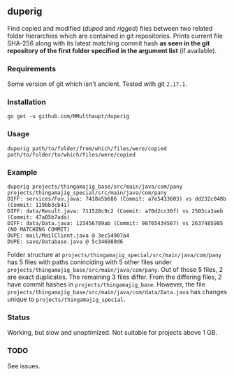 ## duperig

Find copied and modified (*duped* and *rigged*) files between two related folder hierarchies which are contained in git repositories. Prints current file SHA-256 along with its latest matching commit hash **as seen in the git repository of the first folder specified in the argument list** (if available).

### Requirements

Some version of git which isn't ancient. Tested with git `2.17.1`.

### Installation

```
go get -u github.com/MMulthaupt/duperig
```

### Usage

`duperig path/to/folder/from/which/files/were/copied path/to/folder/to/which/files/were/copied`

### Example

```
duperig projects/thingamajig_base/src/main/java/com/pany projects/thingamajig_special/src/main/java/com/pany
DIFF: services/Foo.java: 7418a5b686 (Commit: a7e5433603) vs dd232c048b (Commit: 119bb3cb41)
DIFF: data/Result.java: 711528c9c2 (Commit: a70d2cc30f) vs 2503ca3aeb (Commit: 47a05b7ada)
DIFF: data/Data.java: 123456789ab (Commit: 98765434567) vs 2637485985 (NO MATCHING COMMIT)
DUPE: mail/MailClient.java @ 3ec54907a4
DUPE: save/Database.java @ 5c346980d6
```

Folder structure at `projects/thingamajig_special/src/main/java/com/pany` has 5 files with paths coninciding with 5 other files under `projects/thingamajig_base/src/main/java/com/pany`. Out of those 5 files, 2 are exact duplicates. The remaining 3 files differ. From the differing files, 2 have commit hashes in `projects/thingamajig_base`. However, the file `projects/thingamajig_base/src/main/java/com/data/Data.java` has changes unique to `projects/thingamajig_special`.

### Status

Working, but slow and unoptimized. Not suitable for projects above 1 GB.

### TODO

See issues.
